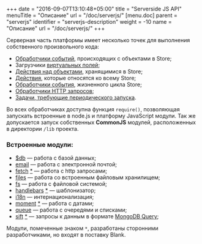 +++
date = "2016-09-07T13:10:48+05:00"
title = "Serverside JS API"
menuTitle = "Описание"
url = "/doc/serverjs/"
[menu.doc]
    parent = "serverjs"
    identifier = "serverjs-description"
    weight = -10
    name = "Описание"
    url = "/doc/serverjs/"
+++

Серверная часть платформы имеет несколько точек для выполнения собственного произвольного кода:

*   [Обработчики событий](/doc/lifecycle_events/), происходящих с объектами в Store;
*   Загрузчики [виртуальных полей](/doc/props_reference/#virtual);
*   [Действия над объектами](/doc/store_reference/#actions), хранящимися в Store;
*   [Действия](/doc/store_reference/#storeactions), которые относятся ко всему Store;
*   [Обработчики события](/doc/lifecycle_events/#storelifecycle), жизненного цикла Store;
*   [Обработчики HTTP запросов](/doc/httphooks/);
*   [Задачи, требующие периодического запуска](/doc/tasks/).

Во всех обработчиках доступна функция `require()`, позволяющая запускать встроенные в node.js и платформу JavaScript модули.
Так же допускается запуск собственных **CommonJS** модулей, расположенных в директории `/lib` проекта.

### Встроенные модули:

*   [$db](/doc/db/)&nbsp;&mdash; работа с базой данных;
*   [email](/doc/email/)&nbsp;&mdash; работа с электронной почтой;
*   [fetch](https://github.com/bitinn/node-fetch) [*](/doc/serverjs/#embeddedmodules)&nbsp;&mdash; работа с http запросами;
*   [files](/doc/files/)&nbsp;&mdash; работа со встроенным файловым хранилищем;
*   [fs](/doc/fs/)&nbsp;&mdash; работа с файловой системой;
*   [handlebars](http://handlebarsjs.com/) [*](/doc/serverjs/#embeddedmodules)&nbsp;&mdash; шаблонизатор;
*   [i18n](/doc/i18n/)&nbsp;&mdash; интернационализация;
*   [moment](http://momentjs.com/) [*](/doc/serverjs/#embeddedmodules)&nbsp;&mdash; работа с датами;
*   [queue](/doc/queue/)&nbsp;&mdash; работа с очередями и списками;
*   [sift](https://github.com/crcn/sift.js) [*](/doc/serverjs/#embeddedmodules)&nbsp;&mdash;
запросы к данным в формате [MongoDB Query](https://docs.mongodb.com/manual/tutorial/query-documents/);

<a name="embeddedmodules"></a>
Модули, помеченные знаком `*`, разработаны сторонними разработчиками, но входят в поставку Blank.